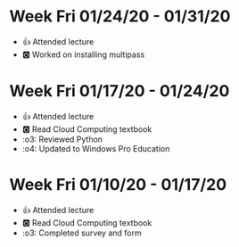 # Week Fri 01/24/20 - 01/31/20

* :+1: Attended lecture
* :o2: Worked on installing multipass

# Week Fri 01/17/20 - 01/24/20

* :+1: Attended lecture
* :o2: Read Cloud Computing textbook
* :o3: Reviewed Python
* :o4: Updated to Windows Pro Education

# Week Fri 01/10/20 - 01/17/20

* :+1: Attended lecture
* :o2: Read Cloud Computing textbook
* :o3: Completed survey and form
